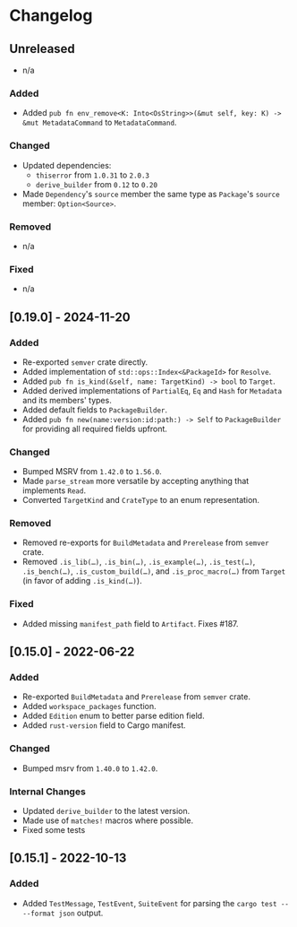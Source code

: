 # Changelog

## Unreleased

- n/a

### Added

- Added `pub fn env_remove<K: Into<OsString>>(&mut self, key: K) -> &mut MetadataCommand` to `MetadataCommand`.

### Changed

- Updated dependencies:
  - `thiserror` from `1.0.31` to `2.0.3`
  - `derive_builder` from `0.12` to `0.20`
- Made `Dependency`'s `source` member the same type as `Package`'s `source` member: `Option<Source>`.

### Removed

- n/a

### Fixed

- n/a

## [0.19.0] - 2024-11-20

### Added

- Re-exported `semver` crate directly.
- Added implementation of `std::ops::Index<&PackageId>` for `Resolve`.
- Added `pub fn is_kind(&self, name: TargetKind) -> bool` to `Target`.
- Added derived implementations of `PartialEq`, `Eq` and `Hash` for `Metadata` and its members' types.
- Added default fields to `PackageBuilder`.
- Added `pub fn new(name:version:id:path:) -> Self` to `PackageBuilder` for providing all required fields upfront.

### Changed

- Bumped MSRV from `1.42.0` to `1.56.0`.
- Made `parse_stream` more versatile by accepting anything that implements `Read`.
- Converted `TargetKind` and `CrateType` to an enum representation.

### Removed

- Removed re-exports for `BuildMetadata` and `Prerelease` from `semver` crate.
- Removed `.is_lib(…)`, `.is_bin(…)`, `.is_example(…)`, `.is_test(…)`, `.is_bench(…)`, `.is_custom_build(…)`, and `.is_proc_macro(…)` from `Target` (in favor of adding `.is_kind(…)`).

### Fixed

- Added missing `manifest_path` field to `Artifact`. Fixes #187.

## [0.15.0] - 2022-06-22

### Added

- Re-exported `BuildMetadata` and `Prerelease` from `semver` crate.
- Added `workspace_packages` function.
- Added `Edition` enum to better parse edition field.
- Added `rust-version` field to Cargo manifest.

### Changed

- Bumped msrv from `1.40.0` to `1.42.0`.

### Internal Changes

- Updated `derive_builder` to the latest version.
- Made use of `matches!` macros where possible.
- Fixed some tests

## [0.15.1] - 2022-10-13

### Added

- Added `TestMessage`, `TestEvent`, `SuiteEvent` for parsing the `cargo test -- --format json` output.
